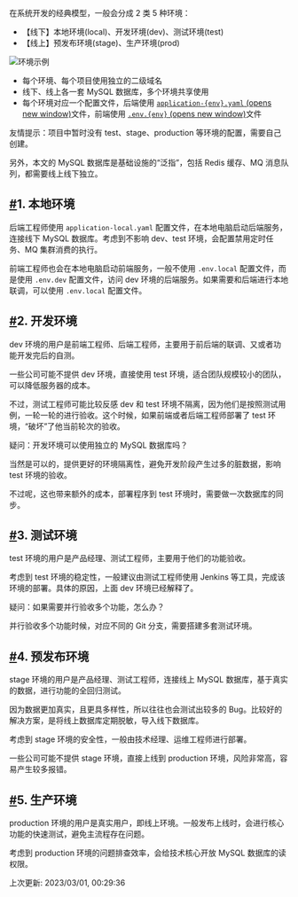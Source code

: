 在系统开发的经典模型，一般会分成 2 类 5 种环境：

- 【线下】本地环境(local)、开发环境(dev)、测试环境(test)
- 【线上】预发布环境(stage)、生产环境(prod)

![环境示例](https://doc.iocoder.cn/img/%E5%BC%80%E5%8F%91%E7%8E%AF%E5%A2%83/01.png)

- 每个环境、每个项目使用独立的二级域名
- 线下、线上各一套 MySQL 数据库，多个环境共享使用
- 每个环境对应一个配置文件，后端使用 [`application-{env}.yaml` (opens new window)](https://github.com/YunaiV/ruoyi-vue-pro/blob/master/yudao-server/src/main/resources/application-dev.yaml)文件，前端使用 [`.env.{env}` (opens new window)](https://github.com/YunaiV/ruoyi-vue-pro/blob/master/yudao-ui-admin/.env.dev)文件

友情提示：项目中暂时没有 test、stage、production 等环境的配置，需要自己创建。

另外，本文的 MySQL 数据库是基础设施的“泛指”，包括 Redis 缓存、MQ 消息队列，都需要线上线下独立。

## [#](https://doc.iocoder.cn/dev-env/#_1-本地环境)1. 本地环境

后端工程师使用 `application-local.yaml` 配置文件，在本地电脑启动后端服务，连接线下 MySQL 数据库。考虑到不影响 dev、test 环境，会配置禁用定时任务、MQ 集群消费的执行。

前端工程师也会在本地电脑启动前端服务，一般不使用 `.env.local` 配置文件，而是使用 `.env.dev` 配置文件，访问 dev 环境的后端服务。如果需要和后端进行本地联调，可以使用 `.env.local` 配置文件。

## [#](https://doc.iocoder.cn/dev-env/#_2-开发环境)2. 开发环境

dev 环境的用户是前端工程师、后端工程师，主要用于前后端的联调、又或者功能开发完后的自测。

一些公司可能不提供 dev 环境，直接使用 test 环境，适合团队规模较小的团队，可以降低服务器的成本。

不过，测试工程师可能比较反感 dev 和 test 环境不隔离，因为他们是按照测试用例，一轮一轮的进行验收。这个时候，如果前端或者后端工程师部署了 test 环境，“破坏”了他当前轮次的验收。

疑问：开发环境可以使用独立的 MySQL 数据库吗？

当然是可以的，提供更好的环境隔离性，避免开发阶段产生过多的脏数据，影响 test 环境的验收。

不过呢，这也带来额外的成本，部署程序到 test 环境时，需要做一次数据库的同步。

## [#](https://doc.iocoder.cn/dev-env/#_3-测试环境)3. 测试环境

test 环境的用户是产品经理、测试工程师，主要用于他们的功能验收。

考虑到 test 环境的稳定性，一般建议由测试工程师使用 Jenkins 等工具，完成该环境的部署。具体的原因，上面 dev 环境已经解释了。

疑问：如果需要并行验收多个功能，怎么办？

并行验收多个功能时候，对应不同的 Git 分支，需要搭建多套测试环境。

## [#](https://doc.iocoder.cn/dev-env/#_4-预发布环境)4. 预发布环境

stage 环境的用户是产品经理、测试工程师，连接线上 MySQL 数据库，基于真实的数据，进行功能的全回归测试。

因为数据更加真实，且更具多样性，所以往往也会测试出较多的 Bug。比较好的解决方案，是将线上数据库定期脱敏，导入线下数据库。

考虑到 stage 环境的安全性，一般由技术经理、运维工程师进行部署。

一些公司可能不提供 stage 环境，直接上线到 production 环境，风险非常高，容易产生较多报错。

## [#](https://doc.iocoder.cn/dev-env/#_5-生产环境)5. 生产环境

production 环境的用户是真实用户，即线上环境。一般发布上线时，会进行核心功能的快速测试，避免主流程存在问题。

考虑到 production 环境的问题排查效率，会给技术核心开放 MySQL 数据库的读权限。

上次更新: 2023/03/01, 00:29:36